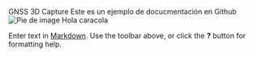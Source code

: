 GNSS 3D Capture
Este es un ejemplo de docucmentación en Github
![Pie de image]({{site.baseurl}}/kk/image001.png)
Hola caracola

Enter text in [Markdown](http://daringfireball.net/projects/markdown/). Use the toolbar above, or click the **?** button for formatting help.
